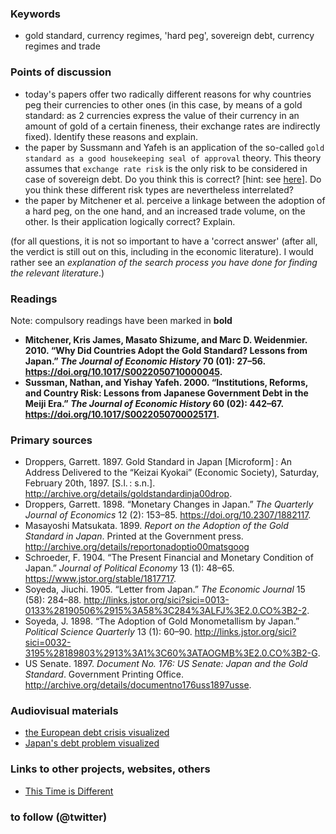 ### Keywords

* gold standard, currency regimes, 'hard peg', sovereign debt, currency regimes and trade

### Points of discussion

* today's papers offer two radically different reasons for why countries peg their currencies to other ones (in this case, by means of a gold standard: as 2 currencies express the value of their currency in an amount of gold of a certain fineness, their exchange rates are indirectly fixed). Identify these reasons and explain.
* the paper by Sussmann and Yafeh is an application of the so-called `gold standard as a good housekeeping seal of approval` theory. This theory assumes that `exchange rate risk` is the only risk to be considered in case of sovereign debt. Do you think this is correct? [hint: see [here](https://www.investopedia.com/terms/s/sovereignrisk.asp)]. Do you think these different risk types are nevertheless interrelated?
* the paper by Mitchener et al. perceive a linkage between the adoption of a hard peg, on the one hand, and an increased trade volume, on the other. Is their application logically correct? Explain.

(for all questions, it is not so important to have a 'correct answer' (after all, the verdict is still out on this, including in the economic literature). I would rather see an *explanation of the search process you have done for finding the relevant literature*.)

### Readings
Note: compulsory readings have been marked in **bold**

* **Mitchener, Kris James, Masato Shizume, and Marc D. Weidenmier. 2010. “Why Did Countries Adopt the Gold Standard? Lessons from Japan.” *The Journal of Economic History* 70 (01): 27–56. https://doi.org/10.1017/S0022050710000045.**
* **Sussman, Nathan, and Yishay Yafeh. 2000. “Institutions, Reforms, and Country Risk: Lessons from Japanese Government Debt in the Meiji Era.” *The Journal of Economic History* 60 (02): 442–67. https://doi.org/10.1017/S0022050700025171.**


### Primary sources

* Droppers, Garrett. 1897. Gold Standard in Japan [Microform] : An Address Delivered to the “Keizai Kyokai” (Economic Society), Saturday, February 20th, 1897. [S.l. : s.n.]. http://archive.org/details/goldstandardinja00drop.
* Droppers, Garrett. 1898. “Monetary Changes in Japan.” *The Quarterly Journal of Economics* 12 (2): 153–85. https://doi.org/10.2307/1882117.
* Masayoshi Matsukata. 1899. *Report on the Adoption of the Gold Standard in Japan*. Printed at the Government press. http://archive.org/details/reportonadoptio00matsgoog
* Schroeder, F. 1904. “The Present Financial and Monetary Condition of Japan.” *Journal of Political Economy* 13 (1): 48–65. https://www.jstor.org/stable/1817717.
* Soyeda, Jiuchi. 1905. “Letter from Japan.” *The Economic Journal* 15 (58): 284–88. http://links.jstor.org/sici?sici=0013-0133%28190506%2915%3A58%3C284%3ALFJ%3E2.0.CO%3B2-2.
* Soyeda, J. 1898. “The Adoption of Gold Monometallism by Japan.” *Political Science Quarterly* 13 (1): 60–90. http://links.jstor.org/sici?sici=0032-3195%28189803%2913%3A1%3C60%3ATAOGMB%3E2.0.CO%3B2-G.
* US Senate. 1897. *Document No. 176: US Senate: Japan and the Gold Standard*. Government Printing Office. http://archive.org/details/documentno176uss1897usse.

### Audiovisual materials

* [the European debt crisis visualized](https://www.youtube.com/watch?v=j4_tyEl84IQ)
* [Japan's debt problem visualized](https://www.youtube.com/watch?v=Njp8bKpi-vg)

### Links to other projects, websites, others

* [This Time is Different](http://www.reinhartandrogoff.com/)

### to follow (@twitter)




